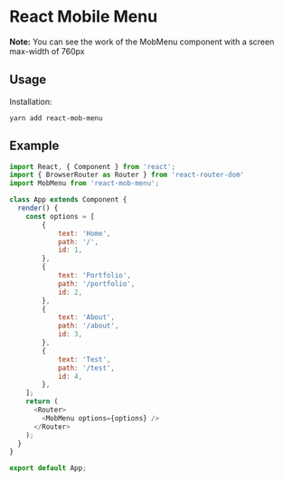# React Mobile Menu

**Note:** You can see the work of the MobMenu component with a screen max-width of 760px

## Usage

Installation:

```
yarn add react-mob-menu
```

## Example

```js
import React, { Component } from 'react';
import { BrowserRouter as Router } from 'react-router-dom'
import MobMenu from 'react-mob-menu';

class App extends Component {
  render() {
    const options = [
        {
            text: 'Home',
            path: '/',
            id: 1,
        },
        {
            text: 'Portfolio',
            path: '/portfolio',
            id: 2,
        },
        {
            text: 'About',
            path: '/about',
            id: 3,
        },
        {
            text: 'Test',
            path: '/test',
            id: 4,
        },
    ];
    return (
      <Router>
        <MobMenu options={options} />
      </Router>
    );
  }
}

export default App;

```
